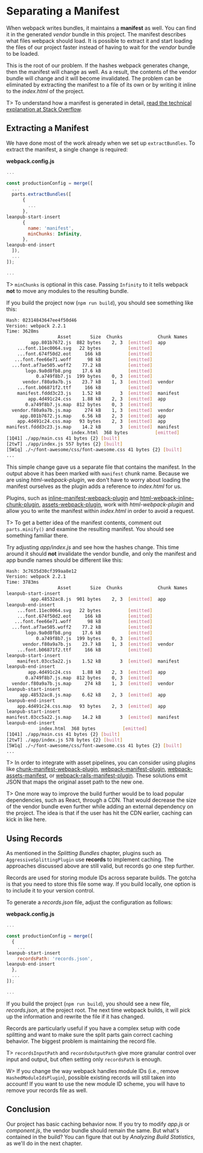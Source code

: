 # Separating a Manifest

When webpack writes bundles, it maintains a **manifest** as well. You can find it in the generated *vendor* bundle in this project. The manifest describes what files webpack should load. It is possible to extract it and start loading the files of our project faster instead of having to wait for the *vendor* bundle to be loaded.

This is the root of our problem. If the hashes webpack generates change, then the manifest will change as well. As a result, the contents of the vendor bundle will change and it will become invalidated. The problem can be eliminated by extracting the manifest to a file of its own or by writing it inline to the *index.html* of the project.

T> To understand how a manifest is generated in detail, [read the technical explanation at Stack Overflow](https://stackoverflow.com/questions/39548175/can-someone-explain-webpacks-commonschunkplugin/39600793).

## Extracting a Manifest

We have done most of the work already when we set up `extractBundles`. To extract the manifest, a single change is required:

**webpack.config.js**

```javascript
...

const productionConfig = merge([
  ...
  parts.extractBundles([
      {
        ...
      },
leanpub-start-insert
      {
        name: 'manifest',
        minChunks: Infinity,
      },
leanpub-end-insert
  ]),
  ...
]);

...
```

T> `minChunks` is optional in this case. Passing `Infinity` to it tells webpack **not** to move any modules to the resulting bundle.

If you build the project now (`npm run build`), you should see something like this:

```bash
Hash: 02314843647ee4f50d46
Version: webpack 2.2.1
Time: 3628ms
                   Asset       Size  Chunks             Chunk Names
         app.801b7672.js  882 bytes    2, 3  [emitted]  app
    ...font.11ec0064.svg   22 bytes          [emitted]
    ...font.674f50d2.eot     166 kB          [emitted]
   ...font.fee66e71.woff      98 kB          [emitted]
  ...font.af7ae505.woff2    77.2 kB          [emitted]
       logo.9a0d8fb8.png    17.6 kB          [emitted]
           0.a749f8b7.js  199 bytes    0, 3  [emitted]
      vendor.f80a9a7b.js    23.7 kB    1, 3  [emitted]  vendor
    ...font.b06871f2.ttf     166 kB          [emitted]
    manifest.fddd3c23.js    1.52 kB       3  [emitted]  manifest
        app.4d491c24.css    1.88 kB    2, 3  [emitted]  app
       0.a749f8b7.js.map  812 bytes    0, 3  [emitted]
  vendor.f80a9a7b.js.map     274 kB    1, 3  [emitted]  vendor
     app.801b7672.js.map    6.56 kB    2, 3  [emitted]  app
    app.4d491c24.css.map   93 bytes    2, 3  [emitted]  app
manifest.fddd3c23.js.map    14.2 kB       3  [emitted]  manifest
                        index.html  368 bytes          [emitted]
[1Q41] ./app/main.css 41 bytes {2} [built]
[2twT] ./app/index.js 557 bytes {2} [built]
[5W1q] ./~/font-awesome/css/font-awesome.css 41 bytes {2} [built]
...
```

This simple change gave us a separate file that contains the manifest. In the output above it has been marked with `manifest` chunk name. Because we are using *html-webpack-plugin*, we don't have to worry about loading the manifest ourselves as the plugin adds a reference to *index.html* for us.

Plugins, such as [inline-manifest-webpack-plugin](https://www.npmjs.com/package/inline-manifest-webpack-plugin) and [html-webpack-inline-chunk-plugin](https://www.npmjs.com/package/html-webpack-inline-chunk-plugin), [assets-webpack-plugin](https://www.npmjs.com/package/assets-webpack-plugin), work with *html-webpack-plugin* and allow you to write the manifest within *index.html* in order to avoid a request.

T> To get a better idea of the manifest contents, comment out `parts.minify()` and examine the resulting manifest. You should see something familiar there.

Try adjusting *app/index.js* and see how the hashes change. This time around it should **not** invalidate the vendor bundle, and only the manifest and app bundle names should be different like this:

```bash
Hash: 3c7635d30cf399aa8e12
Version: webpack 2.2.1
Time: 3783ms
                   Asset       Size  Chunks             Chunk Names
leanpub-start-insert
         app.48532ac8.js  901 bytes    2, 3  [emitted]  app
leanpub-end-insert
    ...font.11ec0064.svg   22 bytes          [emitted]
    ...font.674f50d2.eot     166 kB          [emitted]
   ...font.fee66e71.woff      98 kB          [emitted]
  ...font.af7ae505.woff2    77.2 kB          [emitted]
       logo.9a0d8fb8.png    17.6 kB          [emitted]
           0.a749f8b7.js  199 bytes    0, 3  [emitted]
      vendor.f80a9a7b.js    23.7 kB    1, 3  [emitted]  vendor
    ...font.b06871f2.ttf     166 kB          [emitted]
leanpub-start-insert
    manifest.03cc5a22.js    1.52 kB       3  [emitted]  manifest
leanpub-end-insert
        app.4d491c24.css    1.88 kB    2, 3  [emitted]  app
       0.a749f8b7.js.map  812 bytes    0, 3  [emitted]
  vendor.f80a9a7b.js.map     274 kB    1, 3  [emitted]  vendor
leanpub-start-insert
     app.48532ac8.js.map    6.62 kB    2, 3  [emitted]  app
leanpub-end-insert
    app.4d491c24.css.map   93 bytes    2, 3  [emitted]  app
leanpub-start-insert
manifest.03cc5a22.js.map    14.2 kB       3  [emitted]  manifest
leanpub-end-insert
            index.html  368 bytes          [emitted]
[1Q41] ./app/main.css 41 bytes {2} [built]
[2twT] ./app/index.js 578 bytes {2} [built]
[5W1q] ./~/font-awesome/css/font-awesome.css 41 bytes {2} [built]
...
```

T> In order to integrate with asset pipelines, you can consider using plugins like [chunk-manifest-webpack-plugin](https://www.npmjs.com/package/chunk-manifest-webpack-plugin), [webpack-manifest-plugin](https://www.npmjs.com/package/webpack-manifest-plugin), [webpack-assets-manifest](https://www.npmjs.com/package/webpack-assets-manifest), or [webpack-rails-manifest-plugin](https://www.npmjs.com/package/webpack-rails-manifest-plugin). These solutions emit JSON that maps the original asset path to the new one.

T> One more way to improve the build further would be to load popular dependencies, such as React, through a CDN. That would decrease the size of the vendor bundle even further while adding an external dependency on the project. The idea is that if the user has hit the CDN earlier, caching can kick in like here.

## Using Records

As mentioned in the *Splitting Bundles* chapter, plugins such as `AggressiveSplittingPlugin` use **records** to implement caching. The approaches discussed above are still valid, but records go one step further.

Records are used for storing module IDs across separate builds. The gotcha is that you need to store this file some way. If you build locally, one option is to include it to your version control.

To generate a *records.json* file, adjust the configuration as follows:

**webpack.config.js**

```javascript
...

const productionConfig = merge([
  {
    ...
leanpub-start-insert
    recordsPath: 'records.json',
leanpub-end-insert
  },
  ...
]);

...
```

If you build the project (`npm run build`), you should see a new file, *records.json*, at the project root. The next time webpack builds, it will pick up the information and rewrite the file if it has changed.

Records are particularly useful if you have a complex setup with code splitting and want to make sure the split parts gain correct caching behavior. The biggest problem is maintaining the record file.

T> `recordsInputPath` and `recordsOutputPath` give more granular control over input and output, but often setting only `recordsPath` is enough.

W> If you change the way webpack handles module IDs (i.e., remove `HashedModuleIdsPlugin`), possible existing records will still taken into account! If you want to use the new module ID scheme, you will have to remove your records file as well.

## Conclusion

Our project has basic caching behavior now. If you try to modify *app.js* or *component.js*, the vendor bundle should remain the same. But what's contained in the build? You can figure that out by *Analyzing Build Statistics*, as we'll do in the next chapter.
